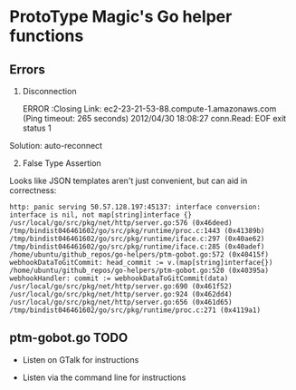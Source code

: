 # ProtoType Magic's Go helper functions

## Errors

1. Disconnection

    ERROR :Closing Link: ec2-23-21-53-88.compute-1.amazonaws.com (Ping timeout: 265 seconds)
    2012/04/30 18:08:27 conn.Read: EOF
    exit status 1

Solution: auto-reconnect


2. False Type Assertion

Looks like JSON templates aren't just convenient, but can aid in correctness:

    http: panic serving 50.57.128.197:45137: interface conversion: interface is nil, not map[string]interface {}
    /usr/local/go/src/pkg/net/http/server.go:576 (0x46deed)
    /tmp/bindist046461602/go/src/pkg/runtime/proc.c:1443 (0x41389b)
    /tmp/bindist046461602/go/src/pkg/runtime/iface.c:297 (0x40ae62)
    /tmp/bindist046461602/go/src/pkg/runtime/iface.c:285 (0x40adef)
    /home/ubuntu/github_repos/go-helpers/ptm-gobot.go:572 (0x40415f)
    webhookDataToGitCommit: head_commit := v.(map[string]interface{})
    /home/ubuntu/github_repos/go-helpers/ptm-gobot.go:520 (0x40395a)
    webhookHandler: commit := webhookDataToGitCommit(data)
    /usr/local/go/src/pkg/net/http/server.go:690 (0x461f52)
    /usr/local/go/src/pkg/net/http/server.go:924 (0x462dd4)
    /usr/local/go/src/pkg/net/http/server.go:656 (0x461d65)
    /tmp/bindist046461602/go/src/pkg/runtime/proc.c:271 (0x4119a1)


## ptm-gobot.go TODO

* Listen on GTalk for instructions

* Listen via the command line for instructions
